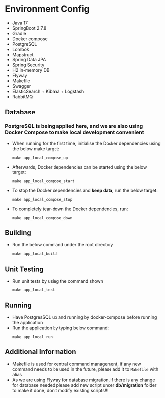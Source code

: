 
# Environment Config
* Java 17
* SpringBoot 2.7.8
* Gradle
* Docker compose
* PostgreSQL
* Lombok
* Mapstruct
* Spring Data JPA
* Spring Security
* H2 in-memory DB
* Flyway
* Makefile
* Swagger
* ElasticSearch + Kibana + Logstash
* RabbitMQ

## Database
### PostgreSQL is being applied here, and we are also using Docker Compose to make local development convenient
* When running for the first time, initialise the Docker dependencies using the below make target:
  ```shell
  make app_local_compose_up
  ```
* Afterwards, Docker dependencies can be started using the below target:
  ```shell
  make app_local_compose_start
  ```
* To stop the Docker dependencies and **keep data**, run the below target:
  ```shell
  make app_local_compose_stop
  ```
* To completely tear-down the Docker dependencies, run:
  ```shell
  make app_local_compose_down
  ```

## Building
* Run the below command under the root directory
  ```shell
  make app_local_build 
  ```

## Unit Testing
* Run unit tests by using the command shown
  ```shell
  make app_local_test
  ```

## Running
* Have PostgresSQL up and running by docker-compose before running the application
* Run the application by typing below command:
  ```shell
  make app_local_run
  ```
## Additional Information
* Makefile is used for central command management, if any new command needs to be used in the future, please add it to `Makefile` with alias
* As we are using Flyway for database migration, if there is any change for database needed please add new script under **db/migration** folder to make it done, don't modify existing scripts!!!
